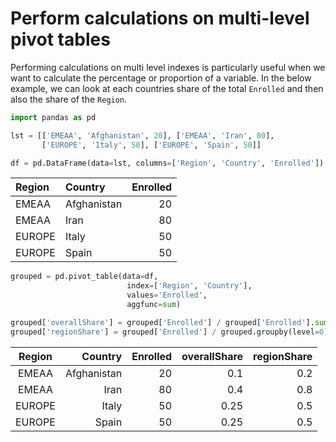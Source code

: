 # Perform calculations on multi-level pivot tables

Performing calculations on multi level indexes is particularly useful when we want to calculate the percentage or proportion of a variable. In the below example, we can look at each countries share of the total `Enrolled` and then also the share of the `Region`.  

```python
import pandas as pd

lst = [['EMEAA', 'Afghanistan', 20], ['EMEAA', 'Iran', 80],
       ['EUROPE', 'Italy', 50], ['EUROPE', 'Spain', 50]]

df = pd.DataFrame(data=lst, columns=['Region', 'Country', 'Enrolled'])
```

| Region   | Country     |   Enrolled |
|:---------|:------------|-----------:|
| EMEAA    | Afghanistan |         20 |
| EMEAA    | Iran        |         80 |
| EUROPE   | Italy       |         50 |
| EUROPE   | Spain       |         50 |

```python
grouped = pd.pivot_table(data=df,
                          index=['Region', 'Country'],
                          values='Enrolled',
                          aggfunc=sum)

grouped['overallShare'] = grouped['Enrolled'] / grouped['Enrolled'].sum(axis=0) # calculates on the total sum of enrolled
grouped['regionShare'] = grouped['Enrolled'] / grouped.groupby(level=0)['Enrolled'].transform(sum) # calculates on the region multi-level index
```

|  Region   |     Country   |   Enrolled |   overallShare |   regionShare |
|:---------:|--------------:|-----------:|---------------:|--------------:|
| EMEAA     | Afghanistan   |         20 |           0.1  |           0.2 |
| EMEAA     | Iran          |         80 |           0.4  |           0.8 |
| EUROPE    |  Italy        |         50 |           0.25 |           0.5 |
| EUROPE    |  Spain        |         50 |           0.25 |           0.5 |
